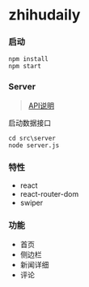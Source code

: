 # zhihudaily

### 启动
```
npm install
npm start
```

### Server
> [API说明](https://github.com/izzyleung/ZhihuDailyPurify/wiki/%E7%9F%A5%E4%B9%8E%E6%97%A5%E6%8A%A5-API-%E5%88%86%E6%9E%90)

启动数据接口
```
cd src\server
node server.js
```

### 特性
* react
* react-router-dom
* swiper

### 功能
* 首页
* 侧边栏
* 新闻详细
* 评论